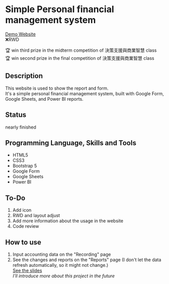 # Simple Personal financial management system 
[Demo Website](https://kagari0803.github.io/financial-management-by-PowerBI/)  
❌RWD  

🏆 win third prize in the midterm competition of 決策支援與商業智慧 class  
🏆 win second prize in the final competition of 決策支援與商業智慧 class  

## Description
This website is used to show the report and form.  
It's a simple personal financial management system, built with Google Form, Google Sheets, and Power BI reports.

## Status
nearly finished

## Programming Language, Skills and Tools
* HTML5
* CSS3
* Bootstrap 5
* Google Form
* Google Sheets
* Power BI

## To-Do
1. Add icon
2. RWD and layout adjust
3. Add more information about the usage in the website
4. Code review

## How to use
1. Input accounting data on the "Recording" page
2. See the changes and reports on the "Reports" page (I don't let the data refresh automatically, so it might not change.)  
[See the slides](https://docs.google.com/presentation/d/e/2PACX-1vTBrpAGdekcap2dbbZyDX5fPRMXBdX0wQ3uK4UQUj42POpYLzOYIxW-9RX0xkrcSi5SVK71Vp-YI2pu/pub?start=true&loop=true&delayms=3000)  
*I'll introduce more about this project in the future*
